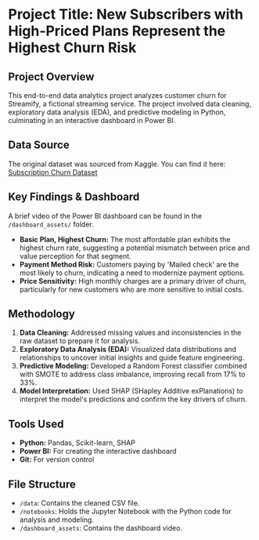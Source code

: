 # Project Title: New Subscribers with High-Priced Plans Represent the Highest Churn Risk

## Project Overview
This end-to-end data analytics project analyzes customer churn for Streamify, a fictional streaming service. The project involved data cleaning, exploratory data analysis (EDA), and predictive modeling in Python, culminating in an interactive dashboard in Power BI.

## Data Source
The original dataset was sourced from Kaggle. You can find it here: [Subscription Churn Dataset](https://www.kaggle.com/datasets/sameerhussain007/subscription-churn-dataset?resource=download)

## Key Findings & Dashboard
A brief video of the Power BI dashboard can be found in the `/dashboard_assets/` folder.

- **Basic Plan, Highest Churn:** The most affordable plan exhibits the highest churn rate, suggesting a potential mismatch between price and value perception for that segment.
- **Payment Method Risk:** Customers paying by 'Mailed check' are the most likely to churn, indicating a need to modernize payment options.
- **Price Sensitivity:** High monthly charges are a primary driver of churn, particularly for new customers who are more sensitive to initial costs.

## Methodology
1.  **Data Cleaning:** Addressed missing values and inconsistencies in the raw dataset to prepare it for analysis.
2.  **Exploratory Data Analysis (EDA):** Visualized data distributions and relationships to uncover initial insights and guide feature engineering.
3.  **Predictive Modeling:** Developed a Random Forest classifier combined with SMOTE to address class imbalance, improving recall from 17% to 33%.
4.  **Model Interpretation:** Used SHAP (SHapley Additive exPlanations) to interpret the model's predictions and confirm the key drivers of churn.

## Tools Used
- **Python:** Pandas, Scikit-learn, SHAP
- **Power BI:** For creating the interactive dashboard
- **Git:** For version control

## File Structure
- `/data`: Contains the cleaned CSV file.
- `/notebooks`: Holds the Jupyter Notebook with the Python code for analysis and modeling.
- `/dashboard_assets`: Contains the dashboard video.